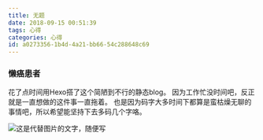 ```yaml
---
title: 无题
date: 2018-09-15 00:51:39
tags: 心得
categories: 心得
id: a0273356-1b4d-4a21-bb66-54c288648c69
---
```


### 懒癌患者

花了点时间用Hexo搭了这个简陋到不行的静态blog。 因为工作忙没时间吧，反正就是一直想做的这件事一直拖着。 也是因为码字大多时间下都算是蛮枯燥无聊的事情吧，所以希望能坚持下去多码几个字咯。

![这是代替图片的文字，随便写](wallhaven.png)